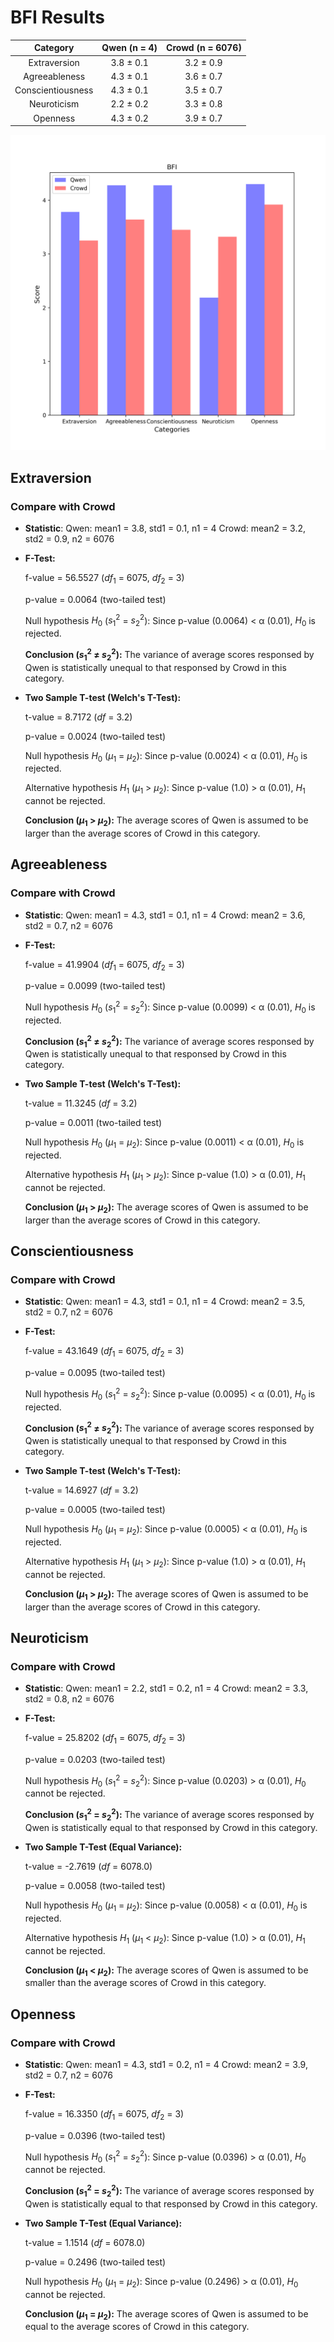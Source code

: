 # BFI Results

| Category | Qwen (n = 4) | Crowd (n = 6076) |
| :---: | :---: | :---: |
| Extraversion | 3.8 $\pm$ 0.1 | 3.2 $\pm$ 0.9 | 
| Agreeableness | 4.3 $\pm$ 0.1 | 3.6 $\pm$ 0.7 | 
| Conscientiousness | 4.3 $\pm$ 0.1 | 3.5 $\pm$ 0.7 | 
| Neuroticism | 2.2 $\pm$ 0.2 | 3.3 $\pm$ 0.8 | 
| Openness | 4.3 $\pm$ 0.2 | 3.9 $\pm$ 0.7 | 


![Bar Chart](figures/'qwen'-BFI.png "Bar Chart of Qwen on BFI")

## Extraversion
### Compare with Crowd

- **Statistic**:
Qwen:	mean1 = 3.8,	std1 = 0.1,	n1 = 4
Crowd:	mean2 = 3.2,	std2 = 0.9,	n2 = 6076

- **F-Test:**

	f-value = 56.5527	($df_1$ = 6075, $df_2$ = 3)

	p-value = 0.0064	(two-tailed test)

	Null hypothesis $H_0$ ($s_1^2$ = $s_2^2$): 	Since p-value (0.0064) < α (0.01), $H_0$ is rejected.

	**Conclusion ($s_1^2$ ≠ $s_2^2$):** The variance of average scores responsed by Qwen is statistically unequal to that responsed by Crowd in this category.

- **Two Sample T-test (Welch's T-Test):**

	t-value = 8.7172	($df$ = 3.2)

	p-value = 0.0024	(two-tailed test)

	Null hypothesis $H_0$ ($µ_1$ = $µ_2$): Since p-value (0.0024) < α (0.01), $H_0$ is rejected.

	Alternative hypothesis $H_1$ ($µ_1$ > $µ_2$): 	Since p-value (1.0) > α (0.01), $H_1$ cannot be rejected.

	**Conclusion ($µ_1$ > $µ_2$):** The average scores of Qwen is assumed to be larger than the average scores of Crowd in this category.

## Agreeableness
### Compare with Crowd

- **Statistic**:
Qwen:	mean1 = 4.3,	std1 = 0.1,	n1 = 4
Crowd:	mean2 = 3.6,	std2 = 0.7,	n2 = 6076

- **F-Test:**

	f-value = 41.9904	($df_1$ = 6075, $df_2$ = 3)

	p-value = 0.0099	(two-tailed test)

	Null hypothesis $H_0$ ($s_1^2$ = $s_2^2$): 	Since p-value (0.0099) < α (0.01), $H_0$ is rejected.

	**Conclusion ($s_1^2$ ≠ $s_2^2$):** The variance of average scores responsed by Qwen is statistically unequal to that responsed by Crowd in this category.

- **Two Sample T-test (Welch's T-Test):**

	t-value = 11.3245	($df$ = 3.2)

	p-value = 0.0011	(two-tailed test)

	Null hypothesis $H_0$ ($µ_1$ = $µ_2$): Since p-value (0.0011) < α (0.01), $H_0$ is rejected.

	Alternative hypothesis $H_1$ ($µ_1$ > $µ_2$): 	Since p-value (1.0) > α (0.01), $H_1$ cannot be rejected.

	**Conclusion ($µ_1$ > $µ_2$):** The average scores of Qwen is assumed to be larger than the average scores of Crowd in this category.

## Conscientiousness
### Compare with Crowd

- **Statistic**:
Qwen:	mean1 = 4.3,	std1 = 0.1,	n1 = 4
Crowd:	mean2 = 3.5,	std2 = 0.7,	n2 = 6076

- **F-Test:**

	f-value = 43.1649	($df_1$ = 6075, $df_2$ = 3)

	p-value = 0.0095	(two-tailed test)

	Null hypothesis $H_0$ ($s_1^2$ = $s_2^2$): 	Since p-value (0.0095) < α (0.01), $H_0$ is rejected.

	**Conclusion ($s_1^2$ ≠ $s_2^2$):** The variance of average scores responsed by Qwen is statistically unequal to that responsed by Crowd in this category.

- **Two Sample T-test (Welch's T-Test):**

	t-value = 14.6927	($df$ = 3.2)

	p-value = 0.0005	(two-tailed test)

	Null hypothesis $H_0$ ($µ_1$ = $µ_2$): Since p-value (0.0005) < α (0.01), $H_0$ is rejected.

	Alternative hypothesis $H_1$ ($µ_1$ > $µ_2$): 	Since p-value (1.0) > α (0.01), $H_1$ cannot be rejected.

	**Conclusion ($µ_1$ > $µ_2$):** The average scores of Qwen is assumed to be larger than the average scores of Crowd in this category.

## Neuroticism
### Compare with Crowd

- **Statistic**:
Qwen:	mean1 = 2.2,	std1 = 0.2,	n1 = 4
Crowd:	mean2 = 3.3,	std2 = 0.8,	n2 = 6076

- **F-Test:**

	f-value = 25.8202	($df_1$ = 6075, $df_2$ = 3)

	p-value = 0.0203	(two-tailed test)

	Null hypothesis $H_0$ ($s_1^2$ = $s_2^2$): 	Since p-value (0.0203) > α (0.01), $H_0$ cannot be rejected.

	**Conclusion ($s_1^2$ = $s_2^2$):** The variance of average scores responsed by Qwen is statistically equal to that responsed by Crowd in this category.

- **Two Sample T-Test (Equal Variance):**

	t-value = -2.7619	($df$ = 6078.0)

	p-value = 0.0058	(two-tailed test)

	Null hypothesis $H_0$ ($µ_1$ = $µ_2$): Since p-value (0.0058) < α (0.01), $H_0$ is rejected.

	Alternative hypothesis $H_1$ ($µ_1$ < $µ_2$): 	Since p-value (1.0) > α (0.01), $H_1$ cannot be rejected.

	**Conclusion ($µ_1$ < $µ_2$):** The average scores of Qwen is assumed to be smaller than the average scores of Crowd in this category.

## Openness
### Compare with Crowd

- **Statistic**:
Qwen:	mean1 = 4.3,	std1 = 0.2,	n1 = 4
Crowd:	mean2 = 3.9,	std2 = 0.7,	n2 = 6076

- **F-Test:**

	f-value = 16.3350	($df_1$ = 6075, $df_2$ = 3)

	p-value = 0.0396	(two-tailed test)

	Null hypothesis $H_0$ ($s_1^2$ = $s_2^2$): 	Since p-value (0.0396) > α (0.01), $H_0$ cannot be rejected.

	**Conclusion ($s_1^2$ = $s_2^2$):** The variance of average scores responsed by Qwen is statistically equal to that responsed by Crowd in this category.

- **Two Sample T-Test (Equal Variance):**

	t-value = 1.1514	($df$ = 6078.0)

	p-value = 0.2496	(two-tailed test)

	Null hypothesis $H_0$ ($µ_1$ = $µ_2$): 	Since p-value (0.2496) > α (0.01), $H_0$ cannot be rejected.

	**Conclusion ($µ_1$ = $µ_2$):** The average scores of Qwen is assumed to be equal to the average scores of Crowd in this category.

